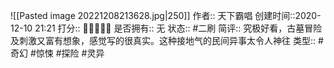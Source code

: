 ![[Pasted image 20221208213628.jpg|250]]
作者:: 天下霸唱
创建时间::2020-12-10 21:21
打分:: 💛💛💛💛💛
是否拥有:: 无
状态:: #二刷
简评:: 究极好看，古墓冒险及刺激又富有想象，感觉写的很真实。这种接地气的民间异事太令人神往
类型:: #奇幻 #惊悚 #探险 #灵异 